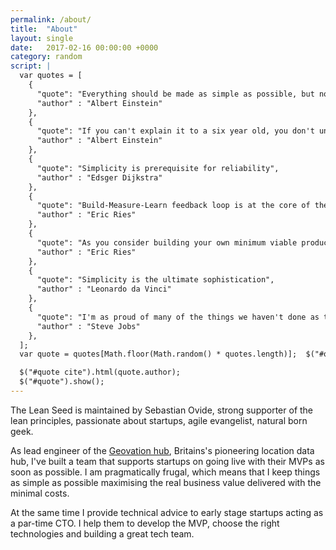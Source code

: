```yaml
---
permalink: /about/
title:  "About"
layout: single
date:   2017-02-16 00:00:00 +0000
category: random
script: |
  var quotes = [
    {
      "quote": "Everything should be made as simple as possible, but not simpler",
      "author" : "Albert Einstein"
    },
    {
      "quote": "If you can't explain it to a six year old, you don't understand it yourself",
      "author" : "Albert Einstein"
    },
    {
      "quote": "Simplicity is prerequisite for reliability",
      "author" : "Edsger Dijkstra"
    },
    {
      "quote": "Build-Measure-Learn feedback loop is at the core of the Lean Startup model",
      "author" : "Eric Ries"
    },
    {
      "quote": "As you consider building your own minimum viable product, let this simple rule suffice: remove any feature, process, or effort that does not contribute directly to the learning you seek",
      "author" : "Eric Ries"
    },
    {
      "quote": "Simplicity is the ultimate sophistication",
      "author" : "Leonardo da Vinci"
    },
    {
      "quote": "I'm as proud of many of the things we haven't done as the things we have done. Innovation is saying no to a thousand things",
      "author" : "Steve Jobs"
    },
  ];
  var quote = quotes[Math.floor(Math.random() * quotes.length)];  $("#quote span").html(quote.quote);

  $("#quote cite").html(quote.author);
  $("#quote").show();
---
```

The Lean Seed is maintained by Sebastian Ovide, strong supporter of the lean principles, passionate about startups, agile evangelist, natural born geek.

As lead engineer of the [Geovation hub](https://geovation.uk), Britains's pioneering location data hub, I've built a team that supports startups on going live with their MVPs as soon as possible. I am pragmatically frugal, which means that I keep things as simple as possible maximising the real business value delivered with the minimal costs.

At the same time I provide technical advice to early stage startups acting as a par-time CTO. I help them to develop the MVP, choose the right technologies and building a great tech team.

<blockquote id="quote" style="display: none;">
  <span></span>
  <cite></cite>
</blockquote>
